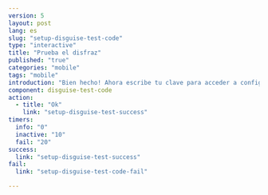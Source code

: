 ```yaml
---
version: 5
layout: post
lang: es
slug: "setup-disguise-test-code"
type: "interactive"
title: "Prueba el disfraz"
published: "true"
categories: "mobile"
tags: "mobile"
introduction: "Bien hecho! Ahora escribe tu clave para acceder a configuraciones."
component: disguise-test-code
action: 
  - title: "Ok"
    link: "setup-disguise-test-success"
timers:
  info: "0"
  inactive: "10"
  fail: "20"
success: 
  link: "setup-disguise-test-success"
fail: 
  link: "setup-disguise-test-code-fail"  

---
```


